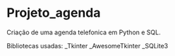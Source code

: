 # Projeto_agenda
 Criação de uma agenda telefonica em Python e SQL.

 Bibliotecas usadas:
 _Tkinter
 _AwesomeTkinter
 _SQLite3
